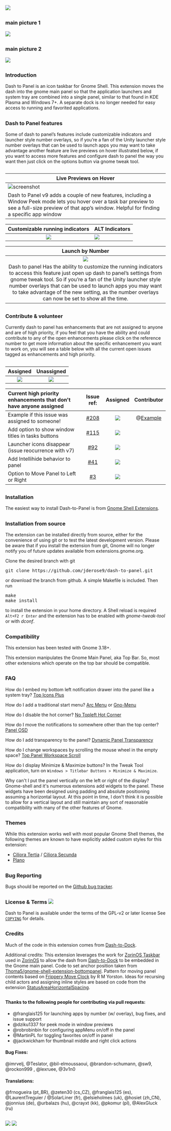  ![](https://github.com/LinxGem33/Neon/blob/master/artwork/dash-to-dock-wide-banner2.png?raw=true)
##
### main picture 1
![](https://github.com/LinxGem33/Neon/blob/master/artwork/dtp-main-p2.png?raw=true)
##
### main picture 2
![](https://github.com/LinxGem33/Neon/blob/master/artwork/dtp-banner3.svg.png?raw=true)

## 
### Introduction

Dash to Panel is an icon taskbar for Gnome Shell. This extension moves the dash into the gnome main panel so that the application launchers and system tray are combined into a single panel, similar to that found in KDE Plasma and Windows 7+. A separate dock is no longer needed for easy access to running and favorited applications.
##
### Dash to Panel features

Some of dash to panel’s features include customizable indicators and launcher style number overlays, so if you’re a fan of the Unity launcher style number overlays that can be used to launch apps you may want to take advantage another feature are live previews on hover illustrated below, if you want to access more features and configure dash to panel the way you want then just click on the options button via gnome tweak tool.

##

|Live Previews on Hover|
|-----|
|![screenshot](https://github.com/LinxGem33/Neon/blob/master/artwork/previews.gif?raw=true)|
|Dash to Panel v9 adds a couple of new features, including a Window Peek mode lets you hover over a task bar preview to see a full-size preview of that app’s window. Helpful for finding a specific app window|

|Customizable running indicators|ALT Indicators|
|:-----:|-----|
|![](https://github.com/LinxGem33/Neon/blob/master/artwork/indicators.png?raw=true)|![](https://github.com/LinxGem33/Neon/blob/master/artwork/indicators.svg3.png?raw=true)|

|Launch by Number|
|:-----:|
|![](https://github.com/LinxGem33/Neon/blob/master/artwork/indicators-num.png.png?raw=true)|
|Dash to panel Has the ability to customize the running indicators to access this feature just open up dash to panel’s settings from gnome tweak tool. So if you’re a fan of the Unity launcher style number overlays that can be used to launch apps you may want to take advantage of the new setting, as the number overlays can now be set to show all the time.|

##
### Contribute & volunteer

Currently dash to panel has enhancements that are not assigned to anyone and are of high priority, if you feel that you have the ability and could contribute to any of the open enhancements please click on the reference number to get more information about the specific enhancement you want to work on, you will see a table below with all the current open issues tagged as enhancements and high priority.
##
|Assigned|Unassigned|
|:-----:|:-----:|
|![](https://github.com/LinxGem33/Neon/blob/master/artwork/done.svg.png?raw=true)|![](https://github.com/LinxGem33/Neon/blob/master/artwork/planned.svg.png?raw=true)|

|Current high priority enhancements that don't have anyone assigned|Issue ref:|Assigned|Contributor|
|:-----|:-----:|:-----:|:-----:|
| Example if this issue was assigned to someone! |[#208](https://github.com/jderose9/dash-to-panel/issues/208)|![](https://github.com/LinxGem33/Neon/blob/master/artwork/done.svg.png?raw=true)|@[Example]()|
| Add option to show window titles in tasks buttons |[#115](https://github.com/jderose9/dash-to-panel/issues/115)| ![](https://github.com/LinxGem33/Neon/blob/master/artwork/planned.svg.png?raw=true)||
| Launcher icons disappear (issue reocurrence with v7) |[#92](https://github.com/jderose9/dash-to-panel/issues/92)| ![](https://github.com/LinxGem33/Neon/blob/master/artwork/planned.svg.png?raw=true)||
| Add Intellihide behavior to panel |[#41](https://github.com/jderose9/dash-to-panel/issues/41)|![](https://github.com/LinxGem33/Neon/blob/master/artwork/planned.svg.png?raw=true)||
| Option to Move Panel to Left or Right |[#3](https://github.com/jderose9/dash-to-panel/issues/3)|![](https://github.com/LinxGem33/Neon/blob/master/artwork/planned.svg.png?raw=true)||

##
### Installation

The easiest way to install Dash-to-Panel is from [Gnome Shell Extensions](https://extensions.gnome.org/extension/1160/dash-to-panel/).

## 
### Installation from source

The extension can be installed directly from source, either for the convenience of using git or to test the latest development version. Please be aware that if you install the extension from git, Gnome will no longer notify you of future updates available from extensions.gnome.org.

Clone the desired branch with git
<pre>git clone https://github.com/jderose9/dash-to-panel.git</pre>
or download the branch from github. A simple Makefile is included. Then run
<pre>make
make install
</pre>
to install the extension in your home directory. A Shell reload is required <code>Alt+F2 r Enter</code> and the extension has to be enabled  with *gnome-tweak-tool* or with *dconf*.

## 
### Compatibility

This extension has been tested with Gnome 3.18+.

This extension manipulates the Gnome Main Panel, aka Top Bar. So, most other extensions which operate on the top bar should be compatible.

## 
### FAQ

How do I embed my bottom left notification drawer into the panel like a system tray? [Top Icons Plus](https://extensions.gnome.org/extension/1031/topicons)

How do I add a traditional start menu? [Arc Menu](https://extensions.gnome.org/extension/1228/arc-menu/) or [Gno-Menu](https://extensions.gnome.org/extension/608/gnomenu/)

How do I disable the hot corner? [No Topleft Hot Corner](https://extensions.gnome.org/extension/118/no-topleft-hot-corner)

How do I move the notifications to somewhere other than the top center? [Panel OSD](https://extensions.gnome.org/extension/708/panel-osd)

How do I add transparency to the panel? [Dynamic Panel Transparency](https://extensions.gnome.org/extension/1011/dynamic-panel-transparency/)

How do I change workspaces by scrolling the mouse wheel in the empty space? [Top Panel Workspace Scroll](https://extensions.gnome.org/extension/701/top-panel-workspace-scroll/)

How do I display Minimize & Maximize buttons? In the Tweak Tool application, turn on `Windows > Titlebar Buttons > Minimize & Maximize`.

Why can't I put the panel vertically on the left or right of the display? Gnome-shell and it's numerous extensions add widgets to the panel. These widgets have been designed using padding and absolute positioning assuming a horizontal layout. At this point in time, I don't think it is possible to allow for a vertical layout and still maintain any sort of reasonable compatibility with many of the other features of Gnome.

## 
### Themes
While this extension works well with most popular Gnome Shell themes, the following themes are known to have explicitly added custom styles for this extension:
- [Ciliora Tertia](https://github.com/zagortenay333/ciliora-tertia-shell) / [Ciliora Secunda](https://github.com/zagortenay333/ciliora-secunda-shell)
- [Plano](https://github.com/lassekongo83/plano-theme)

## 
### Bug Reporting

Bugs should be reported on the [Github bug tracker](https://github.com/jderose9/dash-to-panel/issues).

## 
### License & Terms ![](https://github.com/LinxGem33/IP-Finder/blob/master/screens/Copyleft-16.png?raw=true)

Dash to Panel is available under the terms of the GPL-v2 or later license See [`COPYING`](https://github.com/jderose9/dash-to-panel/blob/master/COPYING) for details.

## 
### Credits

Much of the code in this extension comes from [Dash-to-Dock](https://micheleg.github.io/dash-to-dock/index.html).

Additional credits: This extension leverages the work for [ZorinOS Taskbar](https://github.com/ZorinOS/zorin-taskbar) used in [ZorinOS](https://zorinos.com/) to allow the dash from [Dash-to-Dock](https://micheleg.github.io/dash-to-dock/index.html) to be embedded in the Gnome main panel.
Code to set anchor position taken from [Thoma5/gnome-shell-extension-bottompanel](https://github.com/Thoma5/gnome-shell-extension-bottompanel).
Pattern for moving panel contents based on [Frippery Move Clock](http://frippery.org/extensions/) by R M Yorston.
Ideas for recursing child actors and assigning inline styles are based on code from the extension [StatusAreaHorizontalSpacing](https://bitbucket.org/mathematicalcoffee/status-area-horizontal-spacing-gnome-shell-extension).
##

#### Thanks to the following people for contributing via pull requests:

- @franglais125 for launching apps by number (w/ overlay), bug fixes, and issue support
- @dziku1337 for peek mode in window previews
- @robrobinbin for configuring appMenu on/off in the panel
- @MartinPL for toggling favorites on/off in panel
- @jackwickham for thumbnail middle and right click actions

#### Bug Fixes: 
@imrvelj, @Teslator, @bil-elmoussaoui, @brandon-schumann, @sw9, @rockon999 , @lexruee, @3v1n0

#### Translations: 
@frnogueira (pt_BR), @zeten30 (cs_CZ), @franglais125 (es), @LaurentTreguier / @SolarLiner (fr), @elsieholmes (uk), @hosiet (zh\_CN), @jonnius (de), @urbalazs (hu), @crayxt (kk), @pkomur (pl), @AlexGluck (ru)
##
 ![](https://img.shields.io/badge/Language-JavaScript-yellow.svg) ![](https://img.shields.io/badge/Licence-GPL--2.0-blue.svg)
